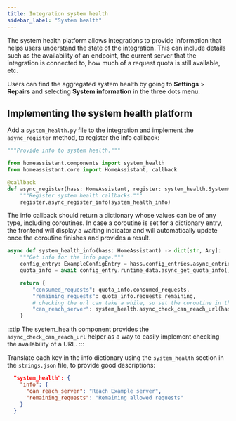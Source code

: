 ```yaml
---
title: Integration system health
sidebar_label: "System health"
---
```


The system health platform allows integrations to provide information that helps users understand the state of the integration. This can include details such as the availability of an endpoint, the current server that the integration is connected to, how much of a request quota is still available, etc.

Users can find the aggregated system health by going to **Settings** > **Repairs** and selecting **System information** in the three dots menu.

## Implementing the system health platform

Add a `system_health.py` file to the integration and implement the `async_register` method, to register the info callback:

```python
"""Provide info to system health."""

from homeassistant.components import system_health
from homeassistant.core import HomeAssistant, callback

@callback
def async_register(hass: HomeAssistant, register: system_health.SystemHealthRegistration) -> None:
    """Register system health callbacks."""
    register.async_register_info(system_health_info)
```

The info callback should return a dictionary whose values can be of any type, including coroutines. In case a coroutine is set for a dictionary entry, the frontend will display a waiting indicator and will automatically update once the coroutine finishes and provides a result.

```python
async def system_health_info(hass: HomeAssistant) -> dict[str, Any]:
    """Get info for the info page."""
    config_entry: ExampleConfigEntry = hass.config_entries.async_entries(DOMAIN)[0]
    quota_info = await config_entry.runtime_data.async_get_quota_info()

    return {
        "consumed_requests": quota_info.consumed_requests,
        "remaining_requests": quota_info.requests_remaining,
        # checking the url can take a while, so set the coroutine in the info dict
        "can_reach_server": system_health.async_check_can_reach_url(hass, ENDPOINT),
    }
```

:::tip
The system_health component provides the `async_check_can_reach_url` helper as a way to easily implement checking the availability of a URL.
:::


Translate each key in the info dictionary using the `system_health` section in the `strings.json` file, to provide good descriptions:

```json
  "system_health": {
    "info": {
      "can_reach_server": "Reach Example server",
      "remaining_requests": "Remaining allowed requests"
    }
  }
```
